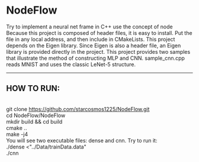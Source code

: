 # NodeFlow
Try to implement a neural net frame in C++ use the concept of node
<br> Because this project is composed of header files, it is easy to install. Put the file in any local address, and then include in CMakeLists. This project depends on the Eigen library. Since Eigen is also a header file, an Eigen library is provided directly in the project. This project provides two samples that illustrate the method of constructing MLP and CNN. sample_cnn.cpp reads MNIST and uses the classic LeNet-5 structure.
***
## HOW TO RUN:
<br>git clone https://github.com/starcosmos1225/NodeFlow.git
<br>cd NodeFlow/NodeFlow
<br>mkdir build && cd build
<br>cmake ..
<br>make -j4
<br>You will see two executable files: dense and cnn. Try to run it:
<br>./dense <"../Data/trainData.data"
<br>./cnn
